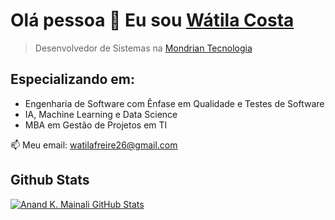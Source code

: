 # Olá pessoa 👋 Eu sou [Wátila Costa](http://watilacosta.com.br)
> Desenvolvedor de Sistemas na [Mondrian Tecnologia](http://www.mondriantecnologia.com/)

## Especializando em:
- Engenharia de Software com Ênfase em Qualidade e Testes de Software
- IA, Machine Learning e Data Science
- MBA em Gestão de Projetos em TI

📫 Meu email: watilafreire26@gmail.com

## Github Stats

[![Anand K. Mainali GitHub Stats](https://github-readme-stats.vercel.app/api?username=anandmainali&show_icons=true&count_private=true)](https://github.com/anandmainali)
